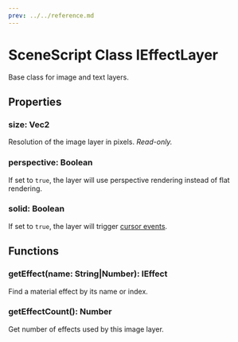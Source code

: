 ```yaml
---
prev: ../../reference.md
---
```


# SceneScript Class IEffectLayer

Base class for image and text layers.

## Properties

### size: Vec2

Resolution of the image layer in pixels. *Read-only.*

### perspective: Boolean

If set to `true`, the layer will use perspective rendering instead of flat rendering.

### solid: Boolean

If set to `true`, the layer will trigger [cursor events](/wallpaper-engine-docs/scene/scenescript/reference/event/cursor).

## Functions

### getEffect(name: String|Number): IEffect

Find a material effect by its name or index.

### getEffectCount(): Number

Get number of effects used by this image layer.